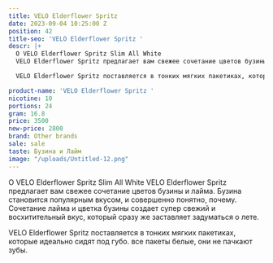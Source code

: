 ```yaml
---
title: VELO Elderflower Spritz
date: 2023-09-04 10:25:00 Z
position: 42
title-seo: 'VELO Elderflower Spritz '
descr: |+
  О VELO Elderflower Spritz Slim All White
  VELO Elderflower Spritz предлагает вам свежее сочетание цветов бузины и лайма. Бузина становится популярным вкусом, и совершенно понятно, почему. Сочетание лайма и цветка бузины создает супер свежий и восхитительный вкус, который сразу же заставляет задуматься о лете.

  VELO Elderflower Spritz поставляется в тонких мягких пакетиках, которые идеально сидят под губо. все пакеты белые, они не пачкают зубы.

product-name: 'VELO Elderflower Spritz '
nicotine: 10
portions: 24
gram: 16.8
price: 3500
new-price: 2800
brand: Other brands
sale: sale
taste: Бузина и Лайм
image: "/uploads/Untitled-12.png"
---
```


О VELO Elderflower Spritz Slim All White
VELO Elderflower Spritz предлагает вам свежее сочетание цветов бузины и лайма. Бузина становится популярным вкусом, и совершенно понятно, почему. Сочетание лайма и цветка бузины создает супер свежий и восхитительный вкус, который сразу же заставляет задуматься о лете.

VELO Elderflower Spritz поставляется в тонких мягких пакетиках, которые идеально сидят под губо. все пакеты белые, они не пачкают зубы.

